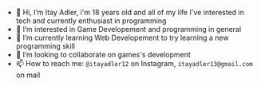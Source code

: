 - 👋 Hi, I’m Itay Adler, i'm 18 years old and all of my life I've interested in tech and currently enthusiast in programming
- 👀 I’m interested in Game Developement and programming in general
- 🌱 I’m currently learning Web Developement to try learning a new programming skill
- 💞️ I’m looking to collaborate on games's development
- 📫 How to reach me: ``@itayadler12`` on Instagram, ``itayadler13@gmail.com`` on mail

<!---
itayweb/itayweb is a ✨ special ✨ repository because its `README.md` (this file) appears on your GitHub profile.
You can click the Preview link to take a look at your changes.
--->
